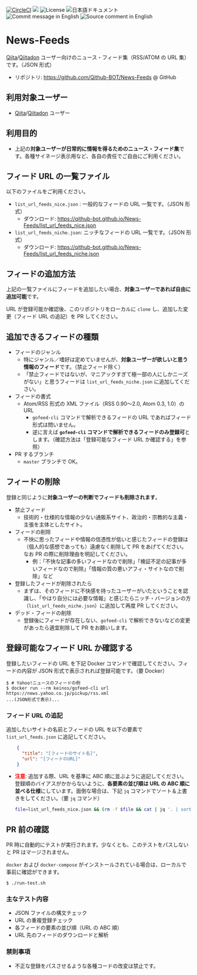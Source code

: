 [![CircleCI](https://circleci.com/gh/Qithub-BOT/News-Feeds/tree/master.svg?style=svg)](https://circleci.com/gh/Qithub-BOT/News-Feeds/tree/master)
[![](http://img.shields.io/badge/policy-Qithub%203原則-blue.svg)](https://github.com/Qithub-BOT/Qithub-ORG/wiki/%E3%83%9D%E3%83%AA%E3%82%B7%E3%83%BC%E3%80%81%E3%82%B3%E3%83%B3%E3%82%BB%E3%83%97%E3%83%88 "参加ポリシー")
![License](https://img.shields.io/badge/license-CC%20BY--SA%204.0-brightgreen.svg)
![日本語ドキュメント](https://img.shields.io/badge/document-ja-brightgreen.svg)
![Commit message in English](https://img.shields.io/badge/Commit%20message-en-brightgreen.svg)
![Source comment in English](https://img.shields.io/badge/code%20comment-en-brightgreen.svg)

# News-Feeds

[Qiita](https://qiita.com/)/[Qiitadon](https://qiitadon.com/) ユーザー向けのニュース・フィード集（RSS/ATOM の URL 集）です。（JSON 形式）

- リポジトリ: https://github.com/Qithub-BOT/News-Feeds @ GitHub

## 利用対象ユーザー

- [Qiita](https://qiita.com/)/[Qiitadon](https://qiitadon.com/) ユーザー

## 利用目的

- 上記の**対象ユーザーが日常的に情報を得るためのニュース・フィード集**です。各種サイネージ表示用など、各自の責任でご自由にご利用ください。

## フィード URL の一覧ファイル

以下のファイルをご利用ください。

- `list_url_feeds_nice.json` : 一般的なフィードの URL 一覧です。（JSON 形式）
  - ダウンロード: https://qithub-bot.github.io/News-Feeds/list_url_feeds_nice.json
- `list_url_feeds_niche.json`: ニッチなフィードの URL 一覧です。（JSON 形式）
  - ダウンロード: https://qithub-bot.github.io/News-Feeds/list_url_feeds_niche.json

## フィードの追加方法

上記の一覧ファイルにフィードを追加したい場合、**対象ユーザーであれば自由に追加可能**です。

URL が登録可能か確認後、このリポジトリをローカルに `clone` し、追加した変更（フィード URL の追記）を PR してください。

## 追加できるフィードの種類

- フィードのジャンル
  - 特にジャンル／嗜好は定めていませんが、**対象ユーザーが欲しいと思う情報のフィード**です。（禁止フィード除く）
  - 「禁止フィードではないが、マニアックすぎて極一部の人にしかニーズがない」と思うフィードは `list_url_feeds_niche.json` に追加してください。
- フィードの書式
  - Atom/RSS 形式の XML ファイル（RSS 0.90〜2.0, Atom 0.3, 1.0）の URL
    - `gofeed-cli` コマンドで解析できるフィードの URL であればフィード形式は問いません。
    - 逆に言えば **`gofeed-cli` コマンドで解析できるフィードのみ登録可**とします。（確認方法は「登録可能なフィード URL か確認する」を参照）
- PR するブランチ
  - `master` ブランチで OK。

## フィードの削除

登録と同じように**対象ユーザーの判断でフィードも削除されます**。

- 禁止フィード
  - 技術的・仕様的な情報の少ない通販系サイト、政治的・宗教的な主義・主張を主体としたサイト。
- フィードの削除
  - 不快に思ったフィードや情報の信憑性が低いと感じたフィードの登録は（個人的な感想であっても）遠慮なく削除して PR をあげてください。なお PR の際に削除理由を明記してください。
    - 例：「不快な記事の多いフィードなので削除」「検証不足の記事が多いフィードなので削除」「情報の質の悪いアフィ・サイトなので削除」など
- 登録したフィードが削除されたら
  - まずは、そのフィードに不快感を持ったユーザーがいたということを認識し、「やはり自分には必要な情報」と感じたらニッチ・バージョンの方（`list_url_feeds_niche.json`）に追加して再度 PR してください。
- デッド・フィードの削除
  - 登録後にフィードが存在しない、`gofeed-cli` で解析できないなどの変更があったら適宜削除して PR をお願いします。

## 登録可能なフィード URL か確認する

登録したいフィードの URL を下記 Docker コマンドで確認してください。フィードの内容が JSON 形式で表示されれば登録可能です。（要 Docker）

```shellsession
$ # Yahoo!ニュースのフィードの例
$ docker run --rm keinos/gofeed-cli url https://news.yahoo.co.jp/pickup/rss.xml
...(JSON形式で表示)...
```

### フィード URL の追記

追加したいサイトの名前とフィードの URL を以下の要素で `list_url_feeds.json` に追記してください。

```json
    {
      "title": "[フィードのサイト名]",
      "url": "[フィードのURL]"
    }
```

- <font color=red>**注意**</font>: 追加する際、URL を基準に ABC 順に並ぶように追記してください。登録順のバイアスがかからないように、**各要素の並び順は URL の ABC 順に並べる仕様**にしています。面倒な場合は、下記 `jq` コマンドでソート＆上書きをしてください。（要 `jq` コマンド）

    ```bash
    file=list_url_feeds_nice.json && (rm -f $file && cat | jq '. | sort_by(.url)' > $file) < $file
    ```

## PR 前の確認

PR 時に自動的にテストが実行されます。少なくとも、このテストをパスしないと PR はマージされません。

`docker` および `docker-compose` がインストールされている場合は、ローカルで事前に確認ができます。

```shellsession
$ ./run-test.sh
```

### 主なテスト内容

- JSON ファイルの構文チェック
- URL の重複登録チェック
- 各フィードの要素の並び順（URL の ABC 順）
- URL 先のフィードのダウンロードと解析

### 禁則事項

- 不正な登録をパスさせるような各種コードの改変は禁止です。
